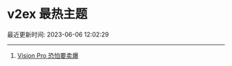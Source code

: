 # v2ex 最热主题

最近更新时间: 2023-06-06 12:02:29

--- 
1. [Vision Pro 恐怕要卖爆](https://www.v2ex.com/t/946106) 
